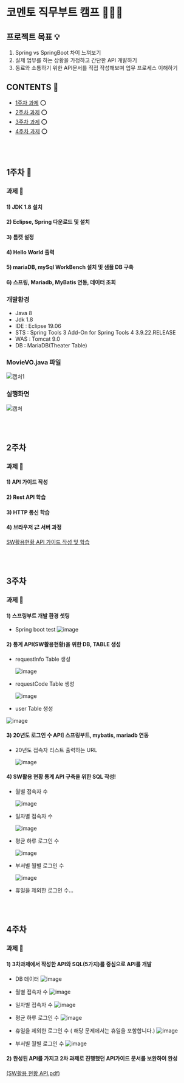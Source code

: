 # __코멘토 직무부트 캠프__ 👨🏻‍💻

## __프로젝트 목표__ 💡
 1. Spring vs SpringBoot 차이 느껴보기
 2. 실제 업무를 하는 상황을 가정하고 간단한 API 개발하기
 3. 동료와 소통하기 위한 API문서를 직접 작성해보며 업무 프로세스 이해하기

## __CONTENTS__ 📜 
 - [1주차 과제](#1주차-) ⭕️
 - [2주차 과제](#2주차) ⭕️
 - [3주차 과제](#3주차) ⭕️
 - [4주차 과제](#4주차) ⭕️
   
<br /><br />

## 1주차 🔎
### 과제 📕
#### 1) JDK 1.8 설치
#### 2) Eclipse, Spring 다운로드 및 설치
#### 3) 톰캣 설정
#### 4) Hello World 출력
#### 5) mariaDB, mySql WorkBench 설치 및 샘플 DB 구축
#### 6) 스프링, Mariadb, MyBatis 연동, 데이터 조회
### 개발환경
- Java 8
- Jdk 1.8
- IDE : Eclipse 19.06
- STS : Spring Tools 3 Add-On for Spring Tools 4 3.9.22.RELEASE
- WAS : Tomcat 9.0
- DB : MariaDB(Theater Table)
### MovieVO.java 파일
![캡처1](https://github.com/onjix/ComentoBootCamp/assets/101625609/9c3612dc-ab30-4488-8cfb-cf15ef8d0f21)
### 실행화면
![캡처](https://github.com/onjix/ComentoBootCamp/assets/101625609/5e459ffe-09aa-4f31-b215-a9eb186367a4)

<br /><br />

## 2주차
### 과제 📗
#### 1) API 가이드 작성
#### 2) Rest API 학습
#### 3) HTTP 통신 학습
#### 4) 브라우저 ⇄ 서버 과정

[SW활용현황 API 가이드 작성 및 학습](https://github.com/onjix/ComentoBootCamp/blob/551049a9e39e9804d58fae042f1f29b8c71062bf/document/SW%E1%84%92%E1%85%AA%E1%86%AF%E1%84%8B%E1%85%AD%E1%86%BC%20%E1%84%92%E1%85%A7%E1%86%AB%E1%84%92%E1%85%AA%E1%86%BC%20API.pdf)

<br /><br />

## 3주차
### 과제 📘
#### 1) 스프링부트 개발 환경 셋팅
- Spring boot test
  ![image](https://github.com/onjix/ComentoBootCamp/assets/101625609/0b724b75-de23-45be-8da2-09d8b138100b)
  
#### 2) 통계 API(SW활용현황)을 위한 DB, TABLE 생성
- requestInfo Table 생성
  
  ![image](https://github.com/onjix/ComentoBootCamp/assets/101625609/ebf29d3d-3201-4bfe-89cf-5e71613ed4ec)

  
- requestCode Table 생성
  
  ![image](https://github.com/onjix/ComentoBootCamp/assets/101625609/504a635f-8d70-47fc-a8a5-d44cab1795b7)

  
- user Table 생성
  
![image](https://github.com/onjix/ComentoBootCamp/assets/101625609/06a06b7a-fc23-4b38-988f-b22e7884b2fe)


#### 3) 20년도 로그인 수 API] 스프링부트, mybatis, mariadb 연동
- 20년도 접속자 리스트 출력하는 URL
  
  ![image](https://github.com/onjix/ComentoBootCamp/assets/101625609/29dcb89d-f9be-4bbc-939a-455b415ddb31)

  
#### 4) SW활용 현황 통계 API 구축을 위한 SQL 작성!
- 월별 접속자 수
  
  ![image](https://github.com/onjix/ComentoBootCamp/assets/101625609/87f26ee5-b96b-434c-9d8b-5f3791195d98)

  
- 일자별 접속자 수
  
  ![image](https://github.com/onjix/ComentoBootCamp/assets/101625609/29f0bfcb-611b-4d2c-b6cb-198ad9a44935)

  
- 평균 하루 로그인 수
  
  ![image](https://github.com/onjix/ComentoBootCamp/assets/101625609/6d241660-29f7-4775-8296-c265f819fb02)

  
- 부서별 월별 로그인 수
  
  ![image](https://github.com/onjix/ComentoBootCamp/assets/101625609/cb5a6c27-4b41-44cd-8e31-ae5907ca4a6e)

  
- 휴일을 제외한 로그인 수...
  
<br /><br />

## 4주차
### 과제 📙
#### 1) 3차과제에서 작성한 API와 SQL(5가지)를 중심으로 API를 개발
- DB 데이터
![image](https://github.com/onjix/ComentoBootCamp/assets/101625609/86ec66a8-ec52-4042-9d7f-fab7986491f4)


- 월별 접속자 수
![image](https://github.com/onjix/ComentoBootCamp/assets/101625609/c0e3ffdf-0935-4f82-9a46-1968f554c02b)

  
- 일자별 접속자 수
![image](https://github.com/onjix/ComentoBootCamp/assets/101625609/52309e49-6835-457c-aa0e-d586c8db9d04)

  
- 평균 하루 로그인 수
![image](https://github.com/onjix/ComentoBootCamp/assets/101625609/55f66b3e-d7b0-461b-bf07-4e7acb4bfa1f)

  
- 휴일을 제외한 로그인 수 ( 해당 문제에서는 휴일을 포함합니다.)
![image](https://github.com/onjix/ComentoBootCamp/assets/101625609/8aafaaf0-887e-4202-ad2b-a95137682070)

  
- 부서별 월별 로그인 수
![image](https://github.com/onjix/ComentoBootCamp/assets/101625609/dcb37531-59ff-48e3-bdfc-4e9e1f32ceaa)


#### 2) 완성된 API를 가지고 2차 과제로 진행했던 API가이드 문서를 보완하여 완성
[(SW활용 현황 API.pdf)](https://github.com/onjix/ComentoBootCamp/blob/main/ComentoBootCamp/document/SW%ED%99%9C%EC%9A%A9%20%ED%98%84%ED%99%A9%20API.pdf)


<br /><br />

